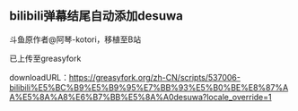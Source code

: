 ## bilibili弹幕结尾自动添加desuwa

斗鱼原作者@阿琴-kotori，移植至B站


已上传至greasyfork


downloadURL：https://greasyfork.org/zh-CN/scripts/537006-bilibili%E5%BC%B9%E5%B9%95%E7%BB%93%E5%B0%BE%E8%87%AA%E5%8A%A8%E6%B7%BB%E5%8A%A0desuwa?locale_override=1
